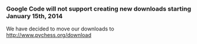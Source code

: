 ### Google Code will not support creating new downloads starting January 15th, 2014 ###

We have decided to move our downloads to http://www.pychess.org/download